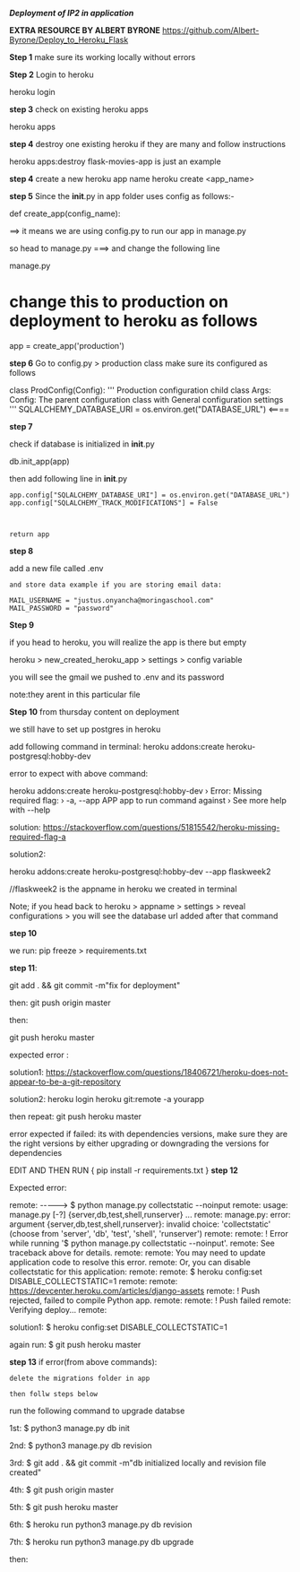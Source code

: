 ***Deployment of IP2 in application***

****EXTRA RESOURCE BY ALBERT BYRONE****
https://github.com/Albert-Byrone/Deploy_to_Heroku_Flask

**Step 1**
 make sure its working locally without errors

 **Step 2**
 Login to heroku

 heroku login

 **step 3**
check on existing heroku apps

heroku apps

**step 4**
destroy one existing heroku if they are many and follow instructions

heroku apps:destroy <flask-movies-app>         flask-movies-app is just an example

**step 4**
create a new heroku app name
heroku create <app_name>

**step 5**
Since the __init__.py in app folder uses config as follows:-

def create_app(config_name):

==> it means we are using config.py to  run our app in manage.py

so head to manage.py ===> and change the following line


manage.py
# change this to production on deployment to heroku as follows
app = create_app('production')

**step 6**
Go to config.py > production class
make sure its configured as follows 

class ProdConfig(Config):
    '''
    Production  configuration child class
    Args:
        Config: The parent configuration class with General configuration settings
    '''
    SQLALCHEMY_DATABASE_URI = os.environ.get("DATABASE_URL")      <====


**step 7**

check if database is initialized in __init__.py

 db.init_app(app)

 then add following line in __init__.py


    app.config["SQLALCHEMY_DATABASE_URI"] = os.environ.get("DATABASE_URL")
    app.config["SQLALCHEMY_TRACK_MODIFICATIONS"] = False

   

    return app


**step 8**

add a new file called .env
  
    and store data example if you are storing email data:

    MAIL_USERNAME = "justus.onyancha@moringaschool.com"
    MAIL_PASSWORD = "password"

**Step 9**

if you head to heroku, you will realize the app is there but empty

heroku > new_created_heroku_app > settings > config variable 

you will see the gmail we pushed to .env and its password 

note:they arent in this particular file

**Step 10**
from thursday content on deployment

we still have to set up postgres in heroku 


add following command in terminal:
heroku addons:create heroku-postgresql:hobby-dev

error to expect with above command:

heroku addons:create heroku-postgresql:hobby-dev
 ›   Error: Missing required flag:
 ›    -a, --app APP  app to run command against
 ›   See more help with --help

 solution:  https://stackoverflow.com/questions/51815542/heroku-missing-required-flag-a

 solution2:
 
 heroku addons:create heroku-postgresql:hobby-dev --app flaskweek2         
 
 //flaskweek2 is the appname in heroku we created in terminal

 Note; if you head back to heroku > appname > settings > reveal configurations > you will see the database url added after that command


 **step 10**

 we run:
 pip freeze > requirements.txt

 **step 11**:

 git add . && git commit -m"fix for deployment"


then: 
 git push origin master 

then:

git push heroku master

expected error :

solution1: https://stackoverflow.com/questions/18406721/heroku-does-not-appear-to-be-a-git-repository

solution2: heroku login
           heroku git:remote -a yourapp

then repeat: git push heroku master


error expected if failed:
its with dependencies versions, make sure they are the right versions by either upgrading or downgrading the versions for dependencies


EDIT AND THEN RUN {  pip install -r requirements.txt  }
**step 12**


Expected error: 

remote: -----> $ python manage.py collectstatic --noinput
remote:        usage: manage.py [-?] {server,db,test,shell,runserver} ...
remote:        manage.py: error: argument {server,db,test,shell,runserver}: invalid choice: 'collectstatic' (choose from 'server', 'db', 'test', 'shell', 'runserver')
remote: 
remote:  !     Error while running '$ python manage.py collectstatic --noinput'.
remote:        See traceback above for details.
remote: 
remote:        You may need to update application code to resolve this error.
remote:        Or, you can disable collectstatic for this application:
remote: 
remote:           $ heroku config:set DISABLE_COLLECTSTATIC=1
remote: 
remote:        https://devcenter.heroku.com/articles/django-assets
remote:  !     Push rejected, failed to compile Python app.
remote: 
remote:  !     Push failed
remote: Verifying deploy...
remote: 


solution1: $ heroku config:set DISABLE_COLLECTSTATIC=1

again run: $ git push heroku master

**step 13**
if error(from above commands):

    delete the migrations folder in app

    then follw steps below


run the following command to upgrade databse

1st: $ python3 manage.py db init

2nd: $ python3 manage.py db revision

3rd: $ git add . && git commit -m"db initialized locally and revision file created"

4th: $ git push origin master

5th: $ git push heroku master

6th: $ heroku run python3 manage.py db revision

7th: $ heroku run python3 manage.py db upgrade

then:






